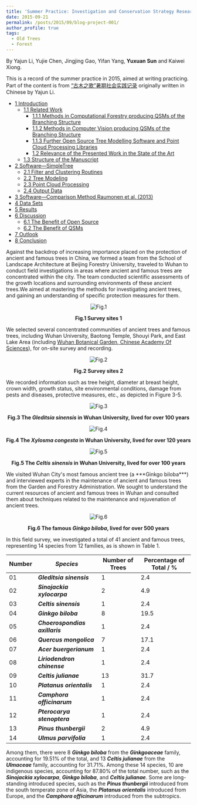 ```yaml
---
title: 'Summer Practice: Investigation and Conservation Strategy Research Project of Ancient and Famous Trees in Wuhan, China'
date: 2015-09-21
permalink: /posts/2015/09/blog-project-001/
author_profile: true
tags:
  - Old Trees
  - Forest
---
```


By Yajun Li, Yujie Chen, Jingjing Gao, Yifan Yang, **Yuxuan Sun** and Kaiwei Xiong.

This is a record of the summer practice in 2015, aimed at writing practicing. Part of the content is from [“古木之歌”暑期社会实践记录](https://mp.weixin.qq.com/s/J6_QjB7GHjW-zujCMKccWg) originally written in Chinese by Yajun Li.



- [1 Introduction](#1-introduction)
  - [1.1 Related Work](#11-related-work)
    - [1.1.1 Methods in Computational Forestry producing QSMs of the Branching Structure](#111-methods-in-computational-forestry-producing-qsms-of-the-branching-structure)
    - [1.1.2 Methods in Computer Vision producing QSMs of the Branching Structure](#112-methods-in-computer-vision-producing-qsms-of-the-branching-structure)
    - [1.1.3 Further Open Source Tree Modelling Software and Point Cloud Processing Libraries](#113-further-open-source-tree-modelling-software-and-point-cloud-processing-libraries)
    - [1.2 Relevance of the Presented Work in the State of the Art](#12-relevance-of-the-presented-work-in-the-state-of-the-art)
  - [1.3 Structure of the Manuscript](#13-structure-of-the-manuscript)
- [2 Software—SimpleTree](#2-softwaresimpletree)
  - [2.1 Filter and Clustering Routines](#21-filter-and-clustering-routines)
  - [2.2 Tree Modeling](#22-tree-modeling)
  - [2.3 Point Cloud Processing](#23-point-cloud-processing)
  - [2.4 Output Data](#24-output-data)
- [3 Software—Comparison Method Raumonen et al. (2013)](#3-softwarecomparison-method-raumonen-et-al-2013)
- [4  Data Sets](#4--data-sets)
- [5 Results](#5-results)
- [6 Discussion](#6-discussion)
  - [6.1 The Benefit of Open Source](#61-the-benefit-of-open-source)
  - [6.2 The Benefit of QSMs](#62-the-benefit-of-qsms)
- [7 Outlook](#7-outlook)
- [8 Conclusion](#8-conclusion)

Against the backdrop of increasing importance placed on the protection of ancient and famous trees in China, we formed a team from the School of Landscape Architecture at Beijing Forestry University, traveled to Wuhan to conduct field investigations in areas where ancient and famous trees are concentrated within the city. The team conducted scientific assessments of the growth locations and surrounding environments of these ancient trees.We aimed at mastering the methods for investigating ancient trees, and gaining an understanding of specific protection measures for them.

<p><center><img src="/images/blog-images/blog-project-001-figure-001.png" alt="Fig.1"></center></p>
<p><center><b>Fig.1 Survey sites 1</b></center></p>

We selected several concentrated communities of ancient trees and famous trees, including Wuhan University, Baotong Temple, Shouyi Park, and East Lake Area (including [Wuhan Botanical Garden, Chinese Academy Of Sciences](http://english.wbg.cas.cn/)), for on-site survey and recording.

<p><center><img src="/images/blog-images/blog-project-001-figure-002.png" alt="Fig.2"></center></p>
<p><center><b>Fig.2 Survey sites 2</b></center></p>

We recorded information such as tree height, diameter at breast height, crown width, growth status, site environmental conditions, damage from pests and diseases, protective measures, etc., as depicted in Figure 3-5.

<p><center><img src="/images/blog-images/blog-project-001-figure-003.png" alt="Fig.3"></center></p>
<p><center><b>Fig.3 The <em>Gleditsia sinensis</em> in Wuhan University, lived for over 100 years</b></center></p>

<p><center><img src="/images/blog-images/blog-project-001-figure-004.png" alt="Fig.4"></center></p>
<p><center><b>Fig.4 The <em>Xylosma congesta</em> in Wuhan University, lived for over 120 years</b></center></p>

<p><center><img src="/images/blog-images/blog-project-001-figure-005.png" alt="Fig.5"></center></p>
<p><center><b>Fig.5 The <em>Celtis sinensis</em> in Wuhan University, lived for over 100 years</b></center></p>

<p>We visited Wuhan City's most famous ancient tree (a ***Ginkgo biloba***) and interviewed experts in the maintenance of ancient and famous trees from the Garden and Forestry Administration. We sought to understand the current resources of ancient and famous trees in Wuhan and consulted them about techniques related to the maintenance and rejuvenation of ancient trees.</p>

<p><center><img src="/images/blog-images/blog-project-001-figure-006.png" alt="Fig.6"></center></p>
<p><center><b>Fig.6 The famous <em>Ginkgo biloba</em>, lived for over 500 years</b></center></p>

<p>In this field survey, we investigated a total of 41 ancient and famous trees, representing 14 species from 12 families, as is shown in Table 1.</p>


<table>
    <thead>
      <tr>
        <th><b>Number</b></th>
        <th><b><em>Species</em></b></th>
        <th><b>Number of Trees</b></th>
        <th><b>Percentage of Total / %</b></th>
      </tr>
    </thead>
    <tbody>
      <tr>
        <td>01</td>
        <td><b><em>Gleditsia sinensis</b></em></td>
        <td>1</td>
        <td>2.4</td>
      </tr>
      <tr>
        <td>02</td>
        <td><b><em>Sinojackia xylocarpa</b></em></td>
        <td>2</td>
        <td>4.9</td>
      </tr>
      <tr>
        <td>03</td>
        <td><b><em>Celtis sinensis</b></em></td>
        <td>1</td>
        <td>2.4</td>
      </tr>
      <tr>
        <td>04</td>
        <td><b><em>Ginkgo biloba</b></em></td>
        <td>8</td>
        <td>19.5</td>
      </tr>
      <tr>
        <td>05</td>
        <td><b><em>Choerospondias axillaris</b></em></td>
        <td>1</td>
        <td>2.4</td>
      </tr>
      <tr>
        <td>06</td>
        <td><b><em>Quercus mongolica</b></em></td>
        <td>7</td>
        <td>17.1</td>
      </tr>
      <tr>
        <td>07</td>
        <td><b><em>Acer buergerianum</b></em></td>
        <td>1</td>
        <td>2.4</td>
      </tr>
      <tr>
        <td>08</td>
        <td><b><em>Liriodendron chinense</b></em></td>
        <td>1</td>
        <td>2.4</td>
      </tr>
      <tr>
        <td>09</td>
        <td><b><em>Celtis julianae</b></em></td>
        <td>13</td>
        <td>31.7</td>
      </tr>
      <tr>
        <td>10</td>
        <td><b><em>Platanus orientalis</b></em></td>
        <td>1</td>
        <td>2.4</td>
      </tr>
      <tr>
        <td>11</td>
        <td><b><em>Camphora officinarum</b></em></td>
        <td>1</td>
        <td>2.4</td>
      </tr>
      <tr>
        <td>12</td>
        <td><b><em>Pterocarya stenoptera</b></em></td>
        <td>1</td>
        <td>2.4</td>
      </tr>
      <tr>
        <td>13</td>
        <td><b><em>Pinus thunbergii</b></em></td>
        <td>2</td>
        <td>4.9</td>
      </tr>
      <tr>
        <td>14</td>
        <td><b><em>Ulmus parvifolia</b></em></td>
        <td>1</td>
        <td>2.4</td>
      </tr>
    </tbody>
</table>


<p>Among them, there were 8 <b><em>Ginkgo biloba</em></b> from the <b><em>Ginkgoaceae</em></b> family, accounting for 19.51% of the total, and 13 <b><em>Celtis julianae</em></b> from the <b><em>Ulmaceae</em></b> family, accounting for 31.71%. Among these 14 species, 10 are indigenous species, accounting for 87.80% of the total number, such as the <b><em>Sinojackia xylocarpa</em></b>, <b><em>Ginkgo biloba</em></b>, and <b><em>Celtis julianae</em></b>. Some are long-standing introduced species, such as the <b><em>Pinus thunbergii</em></b> introduced from the south temperate zone of Asia, the <b><em>Platanus orientalis</em></b> introduced from Europe, and the <b><em>Camphora officinarum</em></b> introduced from the subtropics.</p>




